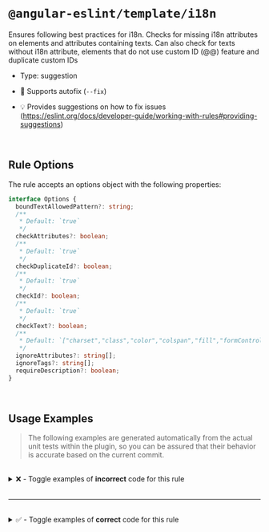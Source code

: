 <!--

  DO NOT EDIT.

  This markdown file was autogenerated using a mixture of the following files as the source of truth for its data:
  - ../../src/rules/i18n.ts
  - ../../tests/rules/i18n/cases.ts

  In order to update this file, it is therefore those files which need to be updated, as well as potentially the generator script:
  - ../../../../tools/scripts/generate-rule-docs.ts

-->

<br>

# `@angular-eslint/template/i18n`

Ensures following best practices for i18n. Checks for missing i18n attributes on elements and attributes containing texts. Can also check for texts without i18n attribute, elements that do not use custom ID (@@) feature and duplicate custom IDs

- Type: suggestion
- 🔧 Supports autofix (`--fix`)

- 💡 Provides suggestions on how to fix issues (https://eslint.org/docs/developer-guide/working-with-rules#providing-suggestions)

<br>

## Rule Options

The rule accepts an options object with the following properties:

```ts
interface Options {
  boundTextAllowedPattern?: string;
  /**
   * Default: `true`
   */
  checkAttributes?: boolean;
  /**
   * Default: `true`
   */
  checkDuplicateId?: boolean;
  /**
   * Default: `true`
   */
  checkId?: boolean;
  /**
   * Default: `true`
   */
  checkText?: boolean;
  /**
   * Default: `["charset","class","color","colspan","fill","formControlName","height","href","id","lang","ngClass","ngProjectAs","routerLink","src","stroke","stroke-width","style","svgIcon","tabindex","target","type","viewBox","width","xmlns"]`
   */
  ignoreAttributes?: string[];
  ignoreTags?: string[];
  requireDescription?: boolean;
}

```

<br>

## Usage Examples

> The following examples are generated automatically from the actual unit tests within the plugin, so you can be assured that their behavior is accurate based on the current commit.

<br>

<details>
<summary>❌ - Toggle examples of <strong>incorrect</strong> code for this rule</summary>

<br>

#### Default Config

```json
{
  "rules": {
    "@angular-eslint/template/i18n": [
      "error"
    ]
  }
}
```

<br>

#### ❌ Invalid Code

```html
<div tooltip="This requires translation"></div>
     ~~~~~~~
```

<br>

---

<br>

#### Custom Config

```json
{
  "rules": {
    "@angular-eslint/template/i18n": [
      "error",
      {
        "ignoreTags": []
      }
    ]
  }
}
```

<br>

#### ❌ Invalid Code

```html
<div>
  <span>test{{data_from_backend}}</span>
        ~~~~~~~~~~~~~~~~~~~~~~~~~
</div>
```

<br>

---

<br>

#### Custom Config

```json
{
  "rules": {
    "@angular-eslint/template/i18n": [
      "error",
      {
        "checkAttributes": false
      }
    ]
  }
}
```

<br>

#### ❌ Invalid Code

```html
{ value, plural, =0 {<div>No elements</div>} =1 {111} }
~~~~~~~~~~~~~~~~~~~~~~~~~~~~~~~~~~~~~~~~~~~~~~~~~~~~~~~
```

<br>

---

<br>

#### Custom Config

```json
{
  "rules": {
    "@angular-eslint/template/i18n": [
      "error",
      {
        "checkId": false
      }
    ]
  }
}
```

<br>

#### ❌ Invalid Code

```html
<div>
  <ng-container>Some text&nbsp;t@ tr1nslate</ng-container>
                ~~~~~~~~~~~~~~~~~~~~~~~~~~~
</div>
```

<br>

---

<br>

#### Default Config

```json
{
  "rules": {
    "@angular-eslint/template/i18n": [
      "error"
    ]
  }
}
```

<br>

#### ❌ Invalid Code

```html
<p>Lorem ipsum <em i18n="@@dolor">dolor</em> sit amet.</p>
   ~~~~~~~~~~~~                              ~~~~~~~~~
```

<br>

---

<br>

#### Default Config

```json
{
  "rules": {
    "@angular-eslint/template/i18n": [
      "error"
    ]
  }
}
```

<br>

#### ❌ Invalid Code

```html
<div tooltip="This requires translation" i18n-tooltip></div>
     ~~~~~~~
```

<br>

---

<br>

#### Custom Config

```json
{
  "rules": {
    "@angular-eslint/template/i18n": [
      "error",
      {
        "ignoreAttributes": [
          "span[label]"
        ]
      }
    ]
  }
}
```

<br>

#### ❌ Invalid Code

```html
<div>
  <span i18n label="label is ignored in 'ignoreAttributes'">
  ~
    Missing custom ID
  </span>
        ~
</div>
```

<br>

---

<br>

#### Default Config

```json
{
  "rules": {
    "@angular-eslint/template/i18n": [
      "error"
    ]
  }
}
```

<br>

#### ❌ Invalid Code

```html
<div
  i18n-tooltip="@@custom-id"
  tooltip="This requires translation"
  ~~~~~~~~~~~~~~~~~~~~~~~~~~~~~~~~~~~
  label="Custom label"
  ~~~~~~~~~~~~~~~~~~~~
  i18n-label="@@custom-id"
></div>
```

<br>

---

<br>

#### Custom Config

```json
{
  "rules": {
    "@angular-eslint/template/i18n": [
      "error",
      {
        "ignoreTags": []
      }
    ]
  }
}
```

<br>

#### ❌ Invalid Code

```html
<h3 i18n="@@myId">Hello</h3>
~~~~~~~~~~~~~~~~~~~~~~~~~~~~
<p i18n="@@myId">Good bye</p>
~~~~~~~~~~~~~~~~~~~~~~~~~~~~~
```

<br>

---

<br>

#### Default Config

```json
{
  "rules": {
    "@angular-eslint/template/i18n": [
      "error"
    ]
  }
}
```

<br>

#### ❌ Invalid Code

```html
<div i18n-tooltip="@@custom-id" tooltip="This requires translation">
                                ~~~~~~~~~~~~~~~~~~~~~~~~~~~~~~~~~~~
  <span i18n="@@custom-id">Some text to translate</span>
  ~~~~~~~~~~~~~~~~~~~~~~~~~~~~~~~~~~~~~~~~~~~~~~~~~~~~~~
</div>
```

<br>

---

<br>

#### Default Config

```json
{
  "rules": {
    "@angular-eslint/template/i18n": [
      "error"
    ]
  }
}
```

<br>

#### ❌ Invalid Code

```html
<div i18n-tooltip="@@custom-id" tooltip="This requires translation">
                                ~~~~~~~~~~~~~~~~~~~~~~~~~~~~~~~~~~~
  <span i18n="@@custom-id">Some text to translate</span>
  ~~~~~~~~~~~~~~~~~~~~~~~~~~~~~~~~~~~~~~~~~~~~~~~~~~~~~~
</div>
<div i18n-label="@@custom-id" label="A label"></div>
                              ~~~~~~~~~~~~~~~
```

<br>

---

<br>

#### Custom Config

```json
{
  "rules": {
    "@angular-eslint/template/i18n": [
      "error",
      {
        "ignoreAttributes": [
          "span[label]"
        ]
      }
    ]
  }
}
```

<br>

#### ❌ Invalid Code

```html
<div
  tooltip="This requires translation"
  ~~~~~~~
  i18n-placeholder
  placeholder="More translation, please"
  ~~~~~~~~~~~
  class="red"
>
  <div
    *ngIf="true"
    width="100px"
    label="Templates need translation too."
    ~~~~~
  >
    <span i18n label="label is ignored in 'ignoreAttributes'">
    ~
      Missing custom ID
    </span>
          ~
  </div>
</div>
```

<br>

---

<br>

#### Custom Config

```json
{
  "rules": {
    "@angular-eslint/template/i18n": [
      "error",
      {
        "checkId": false,
        "requireDescription": true
      }
    ]
  }
}
```

<br>

#### ❌ Invalid Code

```html
<h1 i18n>Hello</h1>
~~~~~~~~~~~~~~~~~~~
```

<br>

---

<br>

#### Custom Config

```json
{
  "rules": {
    "@angular-eslint/template/i18n": [
      "error",
      {
        "checkId": false,
        "requireDescription": true
      }
    ]
  }
}
```

<br>

#### ❌ Invalid Code

```html
<div i18n-tooltip tooltip="This requires translation"></div>
~~~~~~~~~~~~~~~~~~~~~~~~~~~~~~~~~~~~~~~~~~~~~~~~~~~~~~~~~~~~
```

<br>

---

<br>

#### Custom Config

```json
{
  "rules": {
    "@angular-eslint/template/i18n": [
      "error",
      {
        "requireDescription": true
      }
    ]
  }
}
```

<br>

#### ❌ Invalid Code

```html
<h1 i18n="@@custom-id">Hello</h1>
~~~~~~~~~~~~~~~~~~~~~~~~~~~~~~~~~
```

</details>

<br>

---

<br>

<details>
<summary>✅ - Toggle examples of <strong>correct</strong> code for this rule</summary>

<br>

#### Default Config

```json
{
  "rules": {
    "@angular-eslint/template/i18n": [
      "error"
    ]
  }
}
```

<br>

#### ✅ Valid Code

```html
<div>
  <span i18n="@@custom-id">Some text to translate</span>
</div>
```

<br>

---

<br>

#### Default Config

```json
{
  "rules": {
    "@angular-eslint/template/i18n": [
      "error"
    ]
  }
}
```

<br>

#### ✅ Valid Code

```html
<div>
  <span class="red" i18n="@@custom-id">
    Some text to translate
  </span>
</div>
```

<br>

---

<br>

#### Custom Config

```json
{
  "rules": {
    "@angular-eslint/template/i18n": [
      "error",
      {
        "checkId": false,
        "ignoreAttributes": [
          "tooltip"
        ]
      }
    ]
  }
}
```

<br>

#### ✅ Valid Code

```html
<div tooltip="This tooltip property is ignored">
  <span i18n>Some text to translate</span>
</div>
```

<br>

---

<br>

#### Custom Config

```json
{
  "rules": {
    "@angular-eslint/template/i18n": [
      "error",
      {
        "checkText": false
      }
    ]
  }
}
```

<br>

#### ✅ Valid Code

```html
<div i18n-tooltip="@@tooltip.label" tooltip="This tooltip property is ignored">
  <span>Some text to translate</span>
</div>
```

<br>

---

<br>

#### Custom Config

```json
{
  "rules": {
    "@angular-eslint/template/i18n": [
      "error",
      {
        "ignoreTags": [
          "mat-icon"
        ]
      }
    ]
  }
}
```

<br>

#### ✅ Valid Code

```html
<div i18n-tooltip="@@tooltip.label" tooltip="This tooltip property is ignored">
  <mat-icon>valid</mat-icon>
</div>
```

<br>

---

<br>

#### Default Config

```json
{
  "rules": {
    "@angular-eslint/template/i18n": [
      "error"
    ]
  }
}
```

<br>

#### ✅ Valid Code

```html
<div>-{{data_from_backend}}</div>
```

<br>

---

<br>

#### Default Config

```json
{
  "rules": {
    "@angular-eslint/template/i18n": [
      "error"
    ]
  }
}
```

<br>

#### ✅ Valid Code

```html
<div>1{{data_from_backend}}</div>
```

<br>

---

<br>

#### Default Config

```json
{
  "rules": {
    "@angular-eslint/template/i18n": [
      "error"
    ]
  }
}
```

<br>

#### ✅ Valid Code

```html
<div>-1{{data_from_backend}}</div>
```

<br>

---

<br>

#### Custom Config

```json
{
  "rules": {
    "@angular-eslint/template/i18n": [
      "error",
      {
        "boundTextAllowedPattern": "My company untranslatable name"
      }
    ]
  }
}
```

<br>

#### ✅ Valid Code

```html
<div>
  My company untranslatable name{{data_from_backend}}
</div>
```

<br>

---

<br>

#### Custom Config

```json
{
  "rules": {
    "@angular-eslint/template/i18n": [
      "error",
      {
        "ignoreTags": [
          "my-component"
        ]
      }
    ]
  }
}
```

<br>

#### ✅ Valid Code

```html
<my-component size="s"></my-component>
```

<br>

---

<br>

#### Custom Config

```json
{
  "rules": {
    "@angular-eslint/template/i18n": [
      "error",
      {
        "checkAttributes": false,
        "checkId": true,
        "checkText": false
      }
    ]
  }
}
```

<br>

#### ✅ Valid Code

```html
<p i18n="@@customId">Lorem ipsum <em>dolor</em> sit amet.</p>
```

<br>

---

<br>

#### Default Config

```json
{
  "rules": {
    "@angular-eslint/template/i18n": [
      "error"
    ]
  }
}
```

<br>

#### ✅ Valid Code

```html
<a
  mat-button
  ngClass="class"
  routerLink="exclusions"
  i18n="@@keywording.tools.exclusions"
>
  Exclusions
</a>
```

<br>

---

<br>

#### Custom Config

```json
{
  "rules": {
    "@angular-eslint/template/i18n": [
      "error",
      {
        "checkId": true,
        "checkText": true
      }
    ]
  }
}
```

<br>

#### ✅ Valid Code

```html
<a
  mat-button
  routerLink="exclusions"
  i18n="@@keywording.tools.exclusions"
>
  Exclusions
</a>
```

<br>

---

<br>

#### Default Config

```json
{
  "rules": {
    "@angular-eslint/template/i18n": [
      "error"
    ]
  }
}
```

<br>

#### ✅ Valid Code

```html
<ng-template #errorMessage>
  {{ error.title }}
</ng-template>
```

<br>

---

<br>

#### Default Config

```json
{
  "rules": {
    "@angular-eslint/template/i18n": [
      "error"
    ]
  }
}
```

<br>

#### ✅ Valid Code

```html
<ng-container i18n="@@description">
  { value, plural, =0 {<div>No elements</div>} =1 {111} }
</ng-container>
```

<br>

---

<br>

#### Custom Config

```json
{
  "rules": {
    "@angular-eslint/template/i18n": [
      "error",
      {
        "checkId": false
      }
    ]
  }
}
```

<br>

#### ✅ Valid Code

```html
<span i18n>
  The author is {gender, select, male {male} female {female} other {other}}
</span>
```

<br>

---

<br>

#### Default Config

```json
{
  "rules": {
    "@angular-eslint/template/i18n": [
      "error"
    ]
  }
}
```

<br>

#### ✅ Valid Code

```html
<mat-option *ngFor="let mode of modes" [value]="mode.id" i18n="@@option">
  {mode.name, select, mode {mode} other { {{mode.name}} } }
</mat-option>
```

<br>

---

<br>

#### Default Config

```json
{
  "rules": {
    "@angular-eslint/template/i18n": [
      "error"
    ]
  }
}
```

<br>

#### ✅ Valid Code

```html
<ng-container ngProjectAs="top">&ngsp;</ng-container>
```

<br>

---

<br>

#### Custom Config

```json
{
  "rules": {
    "@angular-eslint/template/i18n": [
      "error",
      {
        "checkText": false
      }
    ]
  }
}
```

<br>

#### ✅ Valid Code

```html
<p [ngPlural]="components">
  <ng-template ngPluralCase="1">1 component removed</ng-template>
  <ng-template ngPluralCase="1">{{components}} components removed</ng-template>
</p>
```

<br>

---

<br>

#### Custom Config

```json
{
  "rules": {
    "@angular-eslint/template/i18n": [
      "error",
      {
        "checkAttributes": false,
        "checkId": false,
        "checkText": false
      }
    ]
  }
}
```

<br>

#### ✅ Valid Code

```html
<div tooltip="This requires translation"></div>
<div>
  <span i18n label="valid with i18n">Some text to translate</span>
</div>
<div tooltip="This requires translation" i18n-tooltip></div>
<div>
  <ng-container>Some text&nbsp;t@ tr1nslate</ng-container>
</div>
<div>
  <span>-{{data_from_backend}}</span>
</div>
```

<br>

---

<br>

#### Default Config

```json
{
  "rules": {
    "@angular-eslint/template/i18n": [
      "error"
    ]
  }
}
```

<br>

#### ✅ Valid Code

```html
<div label="1">
  <div matBadge="&#8288;">5</div>
</div>
```

<br>

---

<br>

#### Default Config

```json
{
  "rules": {
    "@angular-eslint/template/i18n": [
      "error"
    ]
  }
}
```

<br>

#### ✅ Valid Code

```html
<div ariaselected="0"></div>
<div>+</div>
<span>&nbsp;</span>
<span>123</span>
<ng-content select=".content-area"></ng-content>
<ul i18n="@@list">
  <li>ItemA</li>
  <li>ItemB</li>
  <li>ItemC</li>
</ul>
```

<br>

---

<br>

#### Custom Config

```json
{
  "rules": {
    "@angular-eslint/template/i18n": [
      "error",
      {
        "checkId": false,
        "requireDescription": true
      }
    ]
  }
}
```

<br>

#### ✅ Valid Code

```html
<h1 i18n="An introduction header for this sample">Hello i18n!</h1>
```

<br>

---

<br>

#### Custom Config

```json
{
  "rules": {
    "@angular-eslint/template/i18n": [
      "error",
      {
        "checkId": false,
        "requireDescription": true
      }
    ]
  }
}
```

<br>

#### ✅ Valid Code

```html
<div i18n-tooltip="Tooltip for this sample" tooltip="This requires translation"></div>
```

<br>

---

<br>

#### Custom Config

```json
{
  "rules": {
    "@angular-eslint/template/i18n": [
      "error",
      {
        "requireDescription": true
      }
    ]
  }
}
```

<br>

#### ✅ Valid Code

```html
<h1 i18n="An introduction header for this sample@@custom-id">Hello i18n!</h1>
```

<br>

---

<br>

#### Custom Config

```json
{
  "rules": {
    "@angular-eslint/template/i18n": [
      "error",
      {
        "checkDuplicateId": false
      }
    ]
  }
}
```

<br>

#### ✅ Valid Code

```html
<span i18n="@@custom-id">Some text to translate</span>
<span i18n="@@custom-id">Some text to translate</span>
```

</details>

<br>
